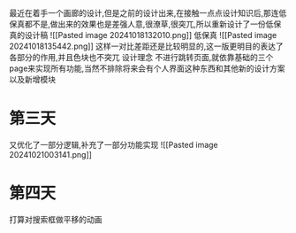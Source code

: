 最近在着手一个画廊的设计,但是之前的设计出来,在接触一点点设计知识后,那连低保真都不是,做出来的效果也是差强人意,很潦草,很突兀,所以重新设计了一份低保真的设计稿
![[Pasted image 20241018132010.png]]
低保真
![[Pasted image 20241018135442.png]]
这样一对比差距还是比较明显的,这一版更明目的表达了各部分的作用,并且色块也不突兀
设计理念
不进行跳转页面,就依靠基础的三个page来实现所有功能,当然不排除将来会有个人界面这种东西和其他新的设计方案以及新增模块
# 第三天
又优化了一部分逻辑,补充了一部分功能实现 
![[Pasted image 20241021003141.png]]
# 第四天
打算对搜索框做平移的动画
